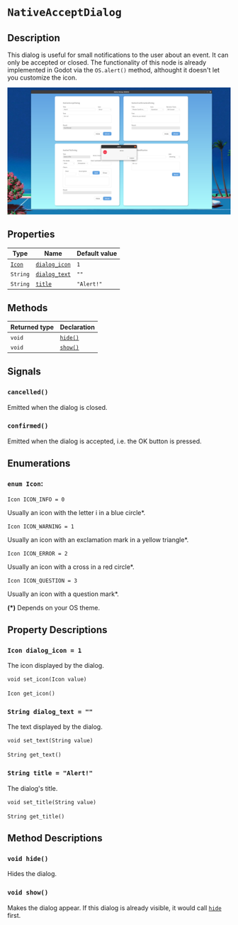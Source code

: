# `NativeAcceptDialog`

## Description

This dialog is useful for small notifications to the user about an event. It can only be accepted or closed. The functionality of this node is already implemented in Godot via the `OS.alert()` method, althought it doesn't let you customize the icon.

![Native Accept Dialog](./images/native_accept_dialog.png)

## Properties

|Type|Name|Default value|
|-|-|-|
|[`Icon`](#enum-icon)|[`dialog_icon`](#icon-dialog_icon--1)|`1`|
|`String`|[`dialog_text`](#string-dialog_text--)|`""`|
|`String`|[`title`](#string-title--alert)|`"Alert!"`|

## Methods

|Returned type|Declaration|
|-|-|
|`void`|[`hide()`](#void-hide)|
|`void`|[`show()`](#void-show)|

## Signals

### `cancelled()`

Emitted when the dialog is closed.

### `confirmed()`

Emitted when the dialog is accepted, i.e. the OK button is pressed.

## Enumerations

### `enum Icon`:

```gdscript
Icon ICON_INFO = 0
```

Usually an icon with the letter i in a blue circle*.

```gdscript
Icon ICON_WARNING = 1
```

Usually an icon with an exclamation mark in a yellow triangle*.

```gdscript
Icon ICON_ERROR = 2
```

Usually an icon with a cross in a red circle*.

```gdscript
Icon ICON_QUESTION = 3
```

Usually an icon with a question mark*.

**(*)** Depends on your OS theme.

## Property Descriptions

### `Icon dialog_icon = 1`

The icon displayed by the dialog.

```gdscript
void set_icon(Icon value)

Icon get_icon()
```

### `String dialog_text = ""`

The text displayed by the dialog.

```gdscript
void set_text(String value)

String get_text()
```

### `String title = "Alert!"`

The dialog's title.

```gdscript
void set_title(String value)

String get_title()
```

## Method Descriptions

### `void hide()`

Hides the dialog.

### `void show()`

Makes the dialog appear. If this dialog is already visible, it would call [`hide`](#void-hide) first.
